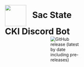 <h1 style="margin: auto; width: 50%;"><img align="center" height="70" style="margin-right: 20px" src="https://cdn.discordapp.com/attachments/489930183143325706/862236688519528458/logoEmote8.png">Sac State CKI Discord Bot</h1>
<div style="margin: auto; width: 50%;"><img alt="GitHub release (latest by date including pre-releases)" src="https://img.shields.io/github/v/release/JoseUTorres/Sac-State-CKI-Discord-Bot?include_prereleases&style=for-the-badge" style="margin-left: 150px;"></div>